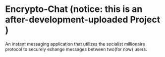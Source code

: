 # Encrypto-Chat (notice: this is an after-development-uploaded Project )
An instant messaging application that utilizes the socialist millionaire protocol to securely exhange messages between two(for now) users.
